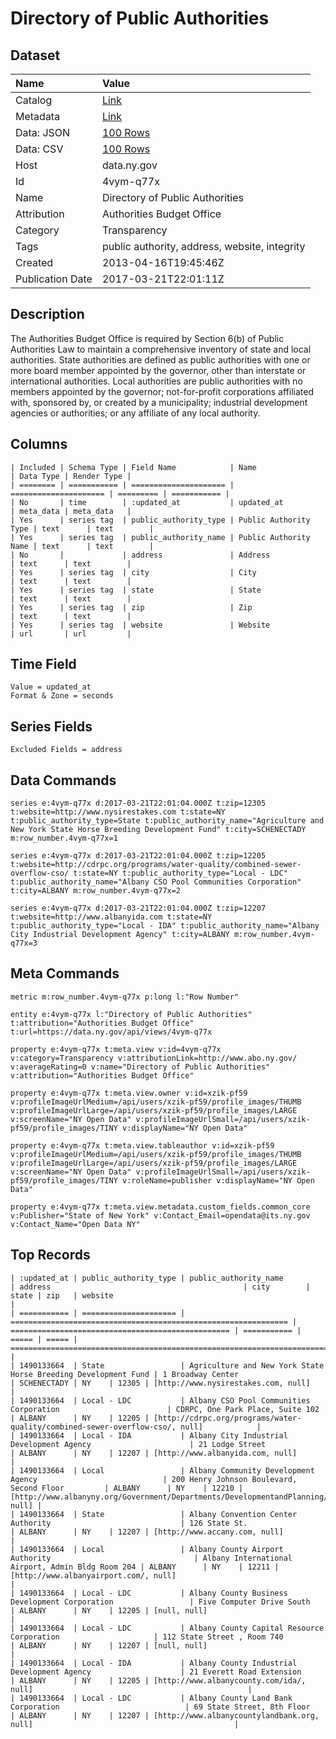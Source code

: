 # Directory of Public Authorities

## Dataset

| Name | Value |
| :--- | :---- |
| Catalog | [Link](https://catalog.data.gov/dataset/directory-of-public-authorities) |
| Metadata | [Link](https://data.ny.gov/api/views/4vym-q77x) |
| Data: JSON | [100 Rows](https://data.ny.gov/api/views/4vym-q77x/rows.json?max_rows=100) |
| Data: CSV | [100 Rows](https://data.ny.gov/api/views/4vym-q77x/rows.csv?max_rows=100) |
| Host | data.ny.gov |
| Id | 4vym-q77x |
| Name | Directory of Public Authorities |
| Attribution | Authorities Budget Office |
| Category | Transparency |
| Tags | public authority, address, website, integrity |
| Created | 2013-04-16T19:45:46Z |
| Publication Date | 2017-03-21T22:01:11Z |

## Description

The Authorities Budget Office is required by Section 6(b) of Public Authorities Law to maintain a comprehensive inventory of state and local authorities.  State authorities are defined as public authorities with one or more board member appointed by the governor, other than interstate or international authorities.  Local authorities are public authorities with no members appointed by the governor; not-for-profit corporations affiliated with, sponsored by, or created by a municipality; industrial development agencies or authorities; or any affiliate of any local authority.

## Columns

```ls
| Included | Schema Type | Field Name            | Name                  | Data Type | Render Type |
| ======== | =========== | ===================== | ===================== | ========= | =========== |
| No       | time        | :updated_at           | updated_at            | meta_data | meta_data   |
| Yes      | series tag  | public_authority_type | Public Authority Type | text      | text        |
| Yes      | series tag  | public_authority_name | Public Authority Name | text      | text        |
| No       |             | address               | Address               | text      | text        |
| Yes      | series tag  | city                  | City                  | text      | text        |
| Yes      | series tag  | state                 | State                 | text      | text        |
| Yes      | series tag  | zip                   | Zip                   | text      | text        |
| Yes      | series tag  | website               | Website               | url       | url         |
```

## Time Field

```ls
Value = updated_at
Format & Zone = seconds
```

## Series Fields

```ls
Excluded Fields = address
```

## Data Commands

```ls
series e:4vym-q77x d:2017-03-21T22:01:04.000Z t:zip=12305 t:website=http://www.nysirestakes.com t:state=NY t:public_authority_type=State t:public_authority_name="Agriculture and New York State Horse Breeding Development Fund" t:city=SCHENECTADY m:row_number.4vym-q77x=1

series e:4vym-q77x d:2017-03-21T22:01:04.000Z t:zip=12205 t:website=http://cdrpc.org/programs/water-quality/combined-sewer-overflow-cso/ t:state=NY t:public_authority_type="Local - LDC" t:public_authority_name="Albany CSO Pool Communities Corporation" t:city=ALBANY m:row_number.4vym-q77x=2

series e:4vym-q77x d:2017-03-21T22:01:04.000Z t:zip=12207 t:website=http://www.albanyida.com t:state=NY t:public_authority_type="Local - IDA" t:public_authority_name="Albany City Industrial Development Agency" t:city=ALBANY m:row_number.4vym-q77x=3
```

## Meta Commands

```ls
metric m:row_number.4vym-q77x p:long l:"Row Number"

entity e:4vym-q77x l:"Directory of Public Authorities" t:attribution="Authorities Budget Office" t:url=https://data.ny.gov/api/views/4vym-q77x

property e:4vym-q77x t:meta.view v:id=4vym-q77x v:category=Transparency v:attributionLink=http://www.abo.ny.gov/ v:averageRating=0 v:name="Directory of Public Authorities" v:attribution="Authorities Budget Office"

property e:4vym-q77x t:meta.view.owner v:id=xzik-pf59 v:profileImageUrlMedium=/api/users/xzik-pf59/profile_images/THUMB v:profileImageUrlLarge=/api/users/xzik-pf59/profile_images/LARGE v:screenName="NY Open Data" v:profileImageUrlSmall=/api/users/xzik-pf59/profile_images/TINY v:displayName="NY Open Data"

property e:4vym-q77x t:meta.view.tableauthor v:id=xzik-pf59 v:profileImageUrlMedium=/api/users/xzik-pf59/profile_images/THUMB v:profileImageUrlLarge=/api/users/xzik-pf59/profile_images/LARGE v:screenName="NY Open Data" v:profileImageUrlSmall=/api/users/xzik-pf59/profile_images/TINY v:roleName=publisher v:displayName="NY Open Data"

property e:4vym-q77x t:meta.view.metadata.custom_fields.common_core v:Publisher="State of New York" v:Contact_Email=opendata@its.ny.gov v:Contact_Name="Open Data NY"
```

## Top Records

```ls
| :updated_at | public_authority_type | public_authority_name                                          | address                                           | city        | state | zip   | website                                                                                 | 
| =========== | ===================== | ============================================================== | ================================================= | =========== | ===== | ===== | ======================================================================================= | 
| 1490133664  | State                 | Agriculture and New York State Horse Breeding Development Fund | 1 Broadway Center                                 | SCHENECTADY | NY    | 12305 | [http://www.nysirestakes.com, null]                                                     | 
| 1490133664  | Local - LDC           | Albany CSO Pool Communities Corporation                        | CDRPC, One Park Place, Suite 102                  | ALBANY      | NY    | 12205 | [http://cdrpc.org/programs/water-quality/combined-sewer-overflow-cso/, null]            | 
| 1490133664  | Local - IDA           | Albany City Industrial Development Agency                      | 21 Lodge Street                                   | ALBANY      | NY    | 12207 | [http://www.albanyida.com, null]                                                        | 
| 1490133664  | Local                 | Albany Community Development Agency                            | 200 Henry Johnson Boulevard, Second Floor         | ALBANY      | NY    | 12210 | [http://www.albanyny.org/Government/Departments/DevelopmentandPlanning/ACDA.aspx, null] | 
| 1490133664  | State                 | Albany Convention Center Authority                             | 126 State St.                                     | ALBANY      | NY    | 12207 | [http://www.accany.com, null]                                                           | 
| 1490133664  | Local                 | Albany County Airport Authority                                | Albany International Airport, Admin Bldg Room 204 | ALBANY      | NY    | 12211 | [http://www.albanyairport.com/, null]                                                   | 
| 1490133664  | Local - LDC           | Albany County Business Development Corporation                 | Five Computer Drive South                         | ALBANY      | NY    | 12205 | [null, null]                                                                            | 
| 1490133664  | Local - LDC           | Albany County Capital Resource Corporation                     | 112 State Street , Room 740                       | ALBANY      | NY    | 12207 | [null, null]                                                                            | 
| 1490133664  | Local - IDA           | Albany County Industrial Development Agency                    | 21 Everett Road Extension                         | ALBANY      | NY    | 12205 | [http://www.albanycounty.com/ida/, null]                                                | 
| 1490133664  | Local - LDC           | Albany County Land Bank Corporation                            | 69 State Street, 8th Floor                        | ALBANY      | NY    | 12207 | [http://www.albanycountylandbank.org, null]                                             | 
```